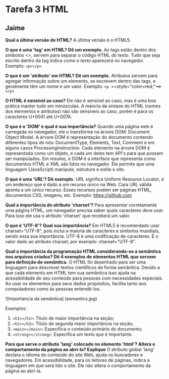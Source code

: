 # Tarefa 3 HTML
## Jaime 

**Qual a última versão do HTML?**
A última versão é o HTML5.

**O que é uma 'tag' em HTML? Dê um exemplo.**
As tags estão dentro dos símbolos <>, servem para separar o código HTML do texto. Tudo que seja escrito dentro da tag indica como o texto aparecerá no navegador.
Exemplo: ```<p></p> ```

**O que é um 'atributo' em HTML? Dê um exemplo.**
Atributos servem para agregar informação sobre um elemento, se escrevem dentro das tags, e geralmente têm um nome e um valor.
Exemplo: ```<p ```==style="color=red;"==>```</p>```

**O HTML é sensível ao caso?**
Ele não é sensível ao caso, mas é uma boa prática manter tudo em minúsculas. A maioria da sintaxe do HTML (nomes dos elementos e atributos) não são sensíveis ao caso, porém é para os caracteres U+0041 até U+007A.

**O que é o 'DOM' e qual é sua importância?**
Quando uma página web é carregada no navegador, ele o transforma na árvore DOM: Document Object Model. A árvore DOM é representação do documento contendo diferentes tipos de nós: DocumentType, Elements, Text, Comment e em alguns casos ProcessingInstruction. Cada elemento na árvore DOM é representada como um objeto, e cada um deles tem API's para que possam ser manipulados.
Em resumo, o DOM é a interface que representa como documentos HTML e XML são lidos no navegador. Ele permite que uma linguagem (JavaScript) manipule, estruture e estile o site.

**O que é uma 'URL'? Dê exemplo.**
URL significa Uniform Resource Locator, é um endereço que é dado a um recurso único na Web. Cara URL válida aponta a um único recurso. Esses recursos podem ser páginas HTML, documentos CSS, imagens, etc.
Exemplo: https://github.com

**Qual a importância do atributo 'charset'?**
Para apresentar corretamente uma página HTML, um navegador precisa saber quais caracteres deve usar. Para isso ele usa o atributo 'charset' que receberá um valor.

**O que é 'UTF-8'? Qual sua importância?**
Em HTML5 é recomendado usar charset="UTF-8", pois inclui a maioria de caracteres e símbolos mundiais, sendo essa sua importância. UTF-8 é uma codificação de caracteres. É o valor dado ao atributo charset, por exemplo:
charset="UTF-8".

**Qual a importância da programação HTML considerando-se a semântica nos arquivos criados? Dê 4 exemplos de elementos HTML que servem para definição de semântica.**
O HTML foi desenhado para ser uma linguagem para descrever textos científicos de forma semântica. Devido a que cada elemento em HTML tem sua semântica isso ajuda na acessibilidade do seu conteúdo para pessoas com necessidades especiais. Ao usar os elementos para seus dados propósitos, facilita tanto aos computadores como às pessoas entendê-los.

![Importancia da semântica] (semantics.jpg)

Exemplos:
1. ```<h1></h1>```: Título de maior importância na seção;
2. ```<h2></h2>```: Título de segunda maior importância na seção;
3. ```<main></main>```: Especifica o conteúdo primário do documento;
4. ```<strong></strong>```: Especifíca um texto que é importante.

**Para que serve o atributo 'lang' colocado no elemento 'html'? Altera o comportamento da página ao abri-la? Explique**
O atributo global 'lang' declara o idioma do conteúdo do site Web, ajuda os buscadores e navegadores. Em acessibilidade, para os leitores de páginas, indica a linguagem em que será lido o site.
Ele não altera o comportamento da página ao abri-la.